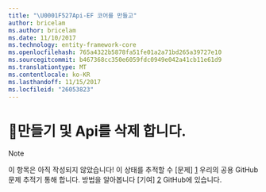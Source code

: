 ```yaml
---
title: "\U0001F527Api-EF 코어를 만들고"
author: bricelam
ms.author: bricelam
ms.date: 11/10/2017
ms.technology: entity-framework-core
ms.openlocfilehash: 765a4322b5878fa51fe01a2a71bd265a39727e10
ms.sourcegitcommit: b467368cc350e6059fdc0949e042a41cb11e61d9
ms.translationtype: MT
ms.contentlocale: ko-KR
ms.lasthandoff: 11/15/2017
ms.locfileid: "26053823"
---
```

# <a name="-create-and-drop-apis"></a>🔧만들기 및 Api를 삭제 합니다.

> [!NOTE]
> 이 항목은 아직 작성되지 않았습니다! 이 상태를 추적할 수 [문제] [ 1] 우리의 공용 GitHub 문제 추적기 통해 합니다. 방법을 알아봅니다 [기여] [ 2] GitHub에 있습니다.


  [1]: https://github.com/aspnet/EntityFramework.Docs/issues/549
  [2]: https://github.com/aspnet/EntityFramework.Docs/blob/master/CONTRIBUTING.md
